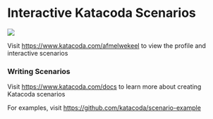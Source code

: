# Interactive Katacoda Scenarios

[![](http://shields.katacoda.com/katacoda/afmelwekeel/count.svg)](https://www.katacoda.com/afmelwekeel "Get your profile on Katacoda.com")

Visit https://www.katacoda.com/afmelwekeel to view the profile and interactive scenarios

### Writing Scenarios
Visit https://www.katacoda.com/docs to learn more about creating Katacoda scenarios

For examples, visit https://github.com/katacoda/scenario-example
